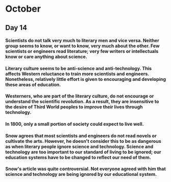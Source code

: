 # October
## Day 14
#### Scientists do not talk very much to literary men and vice versa. Neither group seems to know, or want to know, very much about the other. Few scientists or engineers read literature; very few writers or intellectuals know or care anything about science.

#### Literary culture seems to be anti-science and anti-technology. This affects Western reluctance to train more scientists and engineers. Nonetheless, relatively little effort is given to encouraging and developing these areas of education.

#### Westerners, who are part of the literary culture, do not encourage or understand the scientific revolution. As a result, they are insensitive to the desire of Third World peoples to improve their lives through technology.

#### In 1800, only a small portion of society could expect to live well. 

#### Snow agrees that most scientists and engineers do not read novels or cultivate the arts. However, he doesn't consider this to be as dangerous as when literary people ignore science and technology. Science and technology are too important to our standard of living to be ignored; our education systems have to be changed to reflect our need of them.

#### Snow's article was quite controversial. Not everyone agreed with him that science and technology are being ignored by our educational system.
